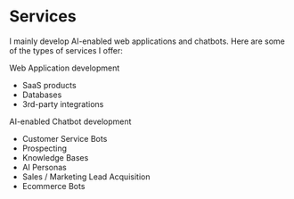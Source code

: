 # Services

I mainly develop AI-enabled web applications and chatbots. Here are some of the types of services I offer:

Web Application development
- SaaS products
- Databases
- 3rd-party integrations

AI-enabled Chatbot development
- Customer Service Bots
- Prospecting
- Knowledge Bases
- AI Personas
- Sales / Marketing Lead Acquisition
- Ecommerce Bots